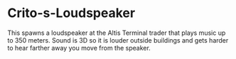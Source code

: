 # Crito-s-Loudspeaker
This spawns a loudspeaker at the Altis Terminal trader that plays music up to 350 meters. Sound is 3D so it is louder outside buildings and gets harder to hear farther away you move from the speaker.
